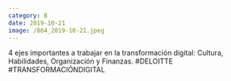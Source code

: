 ```yaml
--- 
category: B 
date: 2019-10-21 
image: /864_2019-10-21.jpeg 
--- 
```


4 ejes importantes a trabajar en la transformación digital: Cultura, Habilidades, Organización y Finanzas. #DELOITTE #TRANSFORMACIÓNDIGITAL